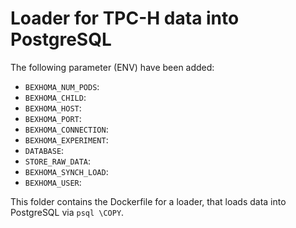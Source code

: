 # Loader for TPC-H data into PostgreSQL

The following parameter (ENV) have been added:

* `BEXHOMA_NUM_PODS`: 
* `BEXHOMA_CHILD`: 
* `BEXHOMA_HOST`: 
* `BEXHOMA_PORT`: 
* `BEXHOMA_CONNECTION`: 
* `BEXHOMA_EXPERIMENT`: 
* `DATABASE`: 
* `STORE_RAW_DATA`: 
* `BEXHOMA_SYNCH_LOAD`: 
* `BEXHOMA_USER`: 

This folder contains the Dockerfile for a loader, that loads data into PostgreSQL via `psql \COPY`.
